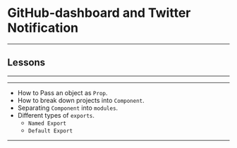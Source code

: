 # GitHub-dashboard and Twitter Notification

---

## Lessons

---

---

- How to Pass an object as `Prop`.
- How to break down projects into `Component`.
- Separating `Component` into `modules`.
- Different types of `exports`.
  - `Named Export`
  - `Default Export`

---
